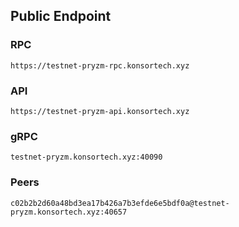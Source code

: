 ## Public Endpoint

### RPC
```
https://testnet-pryzm-rpc.konsortech.xyz 
```

### API
```
https://testnet-pryzm-api.konsortech.xyz 
```

### gRPC
```
testnet-pryzm.konsortech.xyz:40090
```

### Peers
```
c02b2b2d60a48bd3ea17b426a7b3efde6e5bdf0a@testnet-pryzm.konsortech.xyz:40657
```
